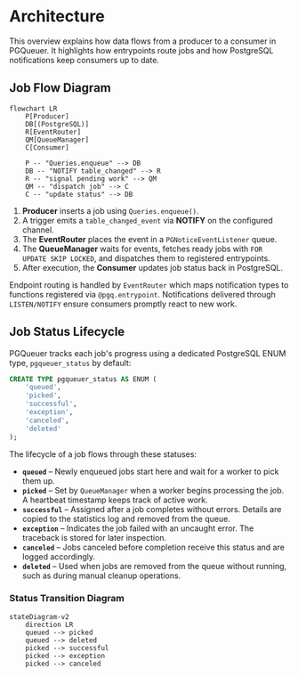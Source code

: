 # Architecture

This overview explains how data flows from a producer to a consumer in PGQueuer.
It highlights how entrypoints route jobs and how PostgreSQL notifications keep
consumers up to date.

## Job Flow Diagram

```{mermaid}
flowchart LR
    P[Producer]
    DB[(PostgreSQL)]
    R[EventRouter]
    QM[QueueManager]
    C[Consumer]

    P -- "Queries.enqueue" --> DB
    DB -- "NOTIFY table_changed" --> R
    R -- "signal pending work" --> QM
    QM -- "dispatch job" --> C
    C -- "update status" --> DB
```

1. **Producer** inserts a job using `Queries.enqueue()`.
2. A trigger emits a `table_changed_event` via **NOTIFY** on the configured channel.
3. The **EventRouter** places the event in a `PGNoticeEventListener` queue.
4. The **QueueManager** waits for events, fetches ready jobs with `FOR UPDATE SKIP LOCKED`, and dispatches them to registered entrypoints.
5. After execution, the **Consumer** updates job status back in PostgreSQL.

Endpoint routing is handled by `EventRouter` which maps notification types to
functions registered via `@pgq.entrypoint`. Notifications delivered through
`LISTEN/NOTIFY` ensure consumers promptly react to new work.

## Job Status Lifecycle

PGQueuer tracks each job's progress using a dedicated PostgreSQL ENUM type,
`pgqueuer_status` by default:

```sql
CREATE TYPE pgqueuer_status AS ENUM (
    'queued',
    'picked',
    'successful',
    'exception',
    'canceled',
    'deleted'
);
```

The lifecycle of a job flows through these statuses:

- **`queued`** – Newly enqueued jobs start here and wait for a worker to pick
  them up.
- **`picked`** – Set by `QueueManager` when a worker begins processing the job.
  A heartbeat timestamp keeps track of active work.
- **`successful`** – Assigned after a job completes without errors. Details are
  copied to the statistics log and removed from the queue.
- **`exception`** – Indicates the job failed with an uncaught error. The
  traceback is stored for later inspection.
- **`canceled`** – Jobs canceled before completion receive this status and are
  logged accordingly.
- **`deleted`** – Used when jobs are removed from the queue without running,
  such as during manual cleanup operations.

### Status Transition Diagram

```{mermaid}
stateDiagram-v2
    direction LR
    queued --> picked
    queued --> deleted
    picked --> successful
    picked --> exception
    picked --> canceled
```
